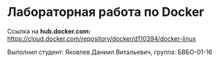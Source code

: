 # Лабораторная работа по Docker
Ссылка на **hub.docker.com:** https://cloud.docker.com/repository/docker/d110394/docker-linux

Выполнил студент: Яковлев Даниил Витальевич, группа: БВБО-01-16

